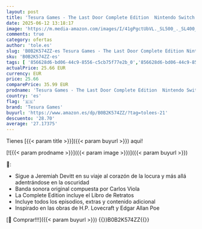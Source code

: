 ```yaml
---
layout: post
title: 'Tesura Games - The Last Door Complete Edition  Nintendo Switch '
date: 2025-06-12 13:18:17
image: 'https://m.media-amazon.com/images/I/41gPgctUbVL._SL500_._SL400_.jpg'
comments: true
category: ofertas
author: 'tole.es'
slug: 'B0B2K574ZZ-es Tesura Games - The Last Door Complete Edition Nintendo Switch'
sku: 'B0B2K574ZZ-es'
tags: [ '856628d6-bd06-44c9-8556-c5cb75f77e2b_0','856628d6-bd06-44c9-8556-c5cb75f77e2b_2201','856628d6-bd06-44c9-8556-c5cb75f77e2b_3601','856628d6-bd06-44c9-8556-c5cb75f77e2b_9501','Arborist Merchandising Root','Hardware y juegos para Nintendo Switch','Juegos para Nintendo Switch','Outlet Videojuegos','Preventa de Videojuegos','Self Service','Special Features Stores','Videojuegos','Videojuegos más esperados','nintendo','tesura games','🇪🇸', ]
actualPrice: 25.66 EUR
currency: EUR
price: 25.66
comparePrice: 35.99 EUR
prodname: 'Tesura Games - The Last Door Complete Edition  Nintendo Switch '
country: 'es'
flag: '🇪🇸'
brand: 'Tesura Games'
buyurl: 'https://www.amazon.es/dp/B0B2K574ZZ/?tag=tolees-21'
descuento: '28.70'
average: '27.17375'
---
```


Tienes [{{< param title >}}]({{< param buyurl >}}) aqui!

[![{{< param prodname >}}]({{< param image >}})]({{< param buyurl >}})

🔎:

- Sigue a Jeremiah Devitt en su viaje al corazón de la locura y más allá adentrándose en la oscuridad
- Banda sonora original compuesta por Carlos Viola
- La Complete Edition incluye el Libro de Retratos
- Incluye todos los episodios, extras y contenido adicional
- Inspirado en las obras de H.P. Lovecraft y Edgar Allan Poe

[🛒 Comprar!!!]({{< param buyurl >}})
{{<world>}}B0B2K574ZZ{{</world>}}
